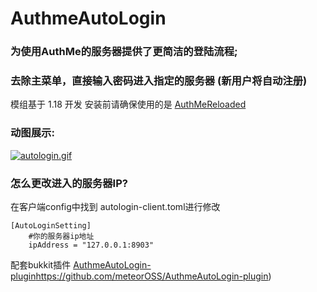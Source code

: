 # AuthmeAutoLogin

### 为使用AuthMe的服务器提供了更简洁的登陆流程;
### 去除主菜单，直接输入密码进入指定的服务器 (新用户将自动注册)

模组基于 1.18 开发
安装前请确保使用的是 [AuthMeReloaded](https://github.com/AuthMe/AuthMeReloaded)

### 动图展示:

[![autologin.gif](https://img.fastmirror.net/s/2023/11/13/65513e7016bff.gif)](https://img.fastmirror.net/s/2023/11/13/65513e7016bff.gif)

### 怎么更改进入的服务器IP?

在客户端config中找到 autologin-client.toml进行修改

```
[AutoLoginSetting]
	#你的服务器ip地址
	ipAddress = "127.0.0.1:8903"
```

配套bukkit插件 
[AuthmeAutoLogin-plugin](https://github.com/meteorOSS/AuthmeAutoLogin-plugin)https://github.com/meteorOSS/AuthmeAutoLogin-plugin)
